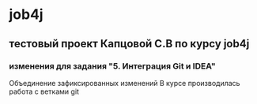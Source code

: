 # job4j
## тестовый проект Капцовой С.В по курсу job4j
### изменения для задания "5. Интеграция Git и IDEA"
Объединение зафиксированных изменений
В курсе производилась работа с ветками git

